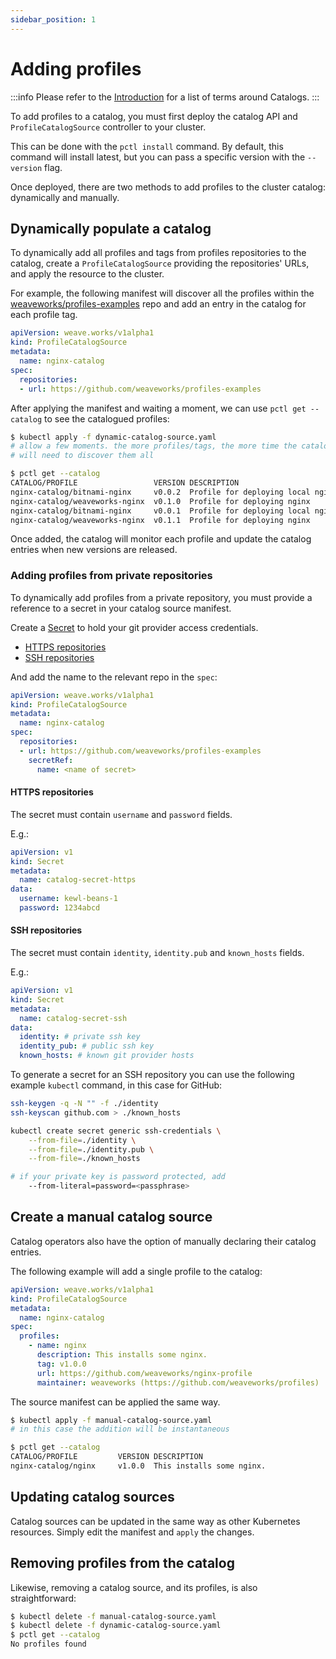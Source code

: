 ```yaml
---
sidebar_position: 1
---
```


# Adding profiles

:::info
Please refer to the [Introduction](/docs/intro#catalog) for a list of terms
around Catalogs.
:::

To add profiles to a catalog, you must first deploy the catalog API
and `ProfileCatalogSource` controller to your cluster.

This can be done with the `pctl install` command. By default, this command
will install latest, but you can pass a specific version with the `--version`
flag.

Once deployed, there are two methods to add profiles to the cluster catalog:
dynamically and manually.

## Dynamically populate a catalog

To dynamically add all profiles and tags from profiles repositories to the catalog,
create a `ProfileCatalogSource` providing the repositories' URLs,
and apply the resource to the cluster.

For example, the following manifest will discover all the profiles within the
[weaveworks/profiles-examples](https://github.com/weaveworks/profiles-examples) repo
and add an entry in the catalog for each profile tag.

```yaml
apiVersion: weave.works/v1alpha1
kind: ProfileCatalogSource
metadata:
  name: nginx-catalog
spec:
  repositories:
  - url: https://github.com/weaveworks/profiles-examples
```

After applying the manifest and waiting a moment, we can use `pctl get --catalog` to see the
catalogued profiles:

```bash
$ kubectl apply -f dynamic-catalog-source.yaml
# allow a few moments. the more profiles/tags, the more time the catalog manager
# will need to discover them all

$ pctl get --catalog
CATALOG/PROFILE                 VERSION DESCRIPTION
nginx-catalog/bitnami-nginx     v0.0.2  Profile for deploying local nginx chart
nginx-catalog/weaveworks-nginx  v0.1.0  Profile for deploying nginx
nginx-catalog/bitnami-nginx     v0.0.1  Profile for deploying local nginx chart
nginx-catalog/weaveworks-nginx  v0.1.1  Profile for deploying nginx
```

Once added, the catalog will monitor each profile and update the catalog entries
when new versions are released.

### Adding profiles from private repositories

To dynamically add profiles from a private repository, you must provide a reference to a
secret in your catalog source manifest.

Create a [Secret](https://kubernetes.io/docs/concepts/configuration/secret/)
to hold your git provider access credentials.
- [HTTPS repositories](#https-repositories)
- [SSH repositories](#ssh-repositories)


And add the name to the relevant repo in the `spec`:

```yaml
apiVersion: weave.works/v1alpha1
kind: ProfileCatalogSource
metadata:
  name: nginx-catalog
spec:
  repositories:
  - url: https://github.com/weaveworks/profiles-examples
    secretRef:
      name: <name of secret>
```

#### HTTPS repositories

The secret must contain `username` and `password`
fields.

E.g.:
```yaml
apiVersion: v1
kind: Secret
metadata:
  name: catalog-secret-https
data:
  username: kewl-beans-1
  password: 1234abcd
```

#### SSH repositories

The secret must contain `identity`, `identity.pub` and
`known_hosts` fields.

E.g.:
```yaml
apiVersion: v1
kind: Secret
metadata:
  name: catalog-secret-ssh
data:
  identity: # private ssh key
  identity_pub: # public ssh key
  known_hosts: # known git provider hosts
```

To generate a secret for an SSH repository you can use the following example `kubectl`
command, in this case for GitHub:

```bash
ssh-keygen -q -N "" -f ./identity
ssh-keyscan github.com > ./known_hosts

kubectl create secret generic ssh-credentials \
    --from-file=./identity \
    --from-file=./identity.pub \
    --from-file=./known_hosts

# if your private key is password protected, add
    --from-literal=password=<passphrase>
```

## Create a manual catalog source

Catalog operators also have the option of manually declaring their catalog entries.

The following example will add a single profile to the catalog:

```yaml
apiVersion: weave.works/v1alpha1
kind: ProfileCatalogSource
metadata:
  name: nginx-catalog
spec:
  profiles:
    - name: nginx
      description: This installs some nginx.
      tag: v1.0.0
      url: https://github.com/weaveworks/nginx-profile
      maintainer: weaveworks (https://github.com/weaveworks/profiles)
```

The source manifest can be applied the same way.

```bash
$ kubectl apply -f manual-catalog-source.yaml
# in this case the addition will be instantaneous

$ pctl get --catalog
CATALOG/PROFILE         VERSION DESCRIPTION
nginx-catalog/nginx     v1.0.0  This installs some nginx.
```

## Updating catalog sources

Catalog sources can be updated in the same way as other Kubernetes resources.
Simply edit the manifest and `apply` the changes.

## Removing profiles from the catalog

Likewise, removing a catalog source, and its profiles, is also straightforward:

```sh
$ kubectl delete -f manual-catalog-source.yaml
$ kubectl delete -f dynamic-catalog-source.yaml
$ pctl get --catalog
No profiles found
```
